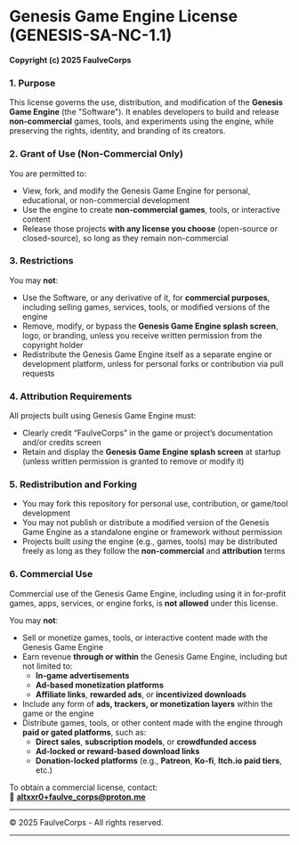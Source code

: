 # Genesis Game Engine License (GENESIS-SA-NC-1.1)

**Copyright (c) 2025 FaulveCorps**

### 1. Purpose

This license governs the use, distribution, and modification of the **Genesis Game Engine** (the "Software"). It enables developers to build and release **non-commercial** games, tools, and experiments using the engine, while preserving the rights, identity, and branding of its creators.

### 2. Grant of Use (Non-Commercial Only)

You are permitted to:
- View, fork, and modify the Genesis Game Engine for personal, educational, or non-commercial development
- Use the engine to create **non-commercial games**, tools, or interactive content
- Release those projects **with any license you choose** (open-source or closed-source), so long as they remain non-commercial

### 3. Restrictions

You may **not**:
- Use the Software, or any derivative of it, for **commercial purposes**, including selling games, services, tools, or modified versions of the engine
- Remove, modify, or bypass the **Genesis Game Engine splash screen**, logo, or branding, unless you receive written permission from the copyright holder
- Redistribute the Genesis Game Engine itself as a separate engine or development platform, unless for personal forks or contribution via pull requests

### 4. Attribution Requirements

All projects built using Genesis Game Engine must:
- Clearly credit “FaulveCorps” in the game or project’s documentation and/or credits screen
- Retain and display the **Genesis Game Engine splash screen** at startup (unless written permission is granted to remove or modify it)

### 5. Redistribution and Forking

- You may fork this repository for personal use, contribution, or game/tool development
- You may not publish or distribute a modified version of the Genesis Game Engine as a standalone engine or framework without permission
- Projects built *using* the engine (e.g., games, tools) may be distributed freely as long as they follow the **non-commercial** and **attribution** terms

### 6. Commercial Use

Commercial use of the Genesis Game Engine, including using it in for-profit games, apps, services, or engine forks, is **not allowed** under this license.

You may **not**:

- Sell or monetize games, tools, or interactive content made with the Genesis Game Engine  
- Earn revenue **through or within** the Genesis Game Engine, including but not limited to:  
  - **In-game advertisements**  
  - **Ad-based monetization platforms**  
  - **Affiliate links**, **rewarded ads**, or **incentivized downloads**
- Include any form of **ads, trackers, or monetization layers** within the game or the engine  
- Distribute games, tools, or other content made with the engine through **paid or gated platforms**, such as:  
  - **Direct sales**, **subscription models**, or **crowdfunded access**  
  - **Ad-locked or reward-based download links**  
  - **Donation-locked platforms** (e.g., **Patreon**, **Ko-fi**, **Itch.io paid tiers**, etc.)

To obtain a commercial license, contact:  
📧 **altxxr0+faulve_corps@proton.me**

---

© 2025 FaulveCorps - All rights reserved.


---
